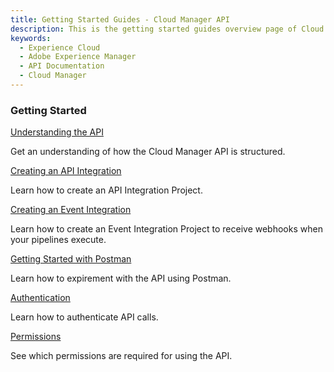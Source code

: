 ```yaml
---
title: Getting Started Guides - Cloud Manager API
description: This is the getting started guides overview page of Cloud Manager API
keywords:
  - Experience Cloud
  - Adobe Experience Manager
  - API Documentation
  - Cloud Manager
---
```


<DiscoverBlock slots="heading, link, text"/>

### Getting Started

[Understanding the API](getting-started/understanding-the-api.md)

Get an understanding of how the Cloud Manager API is structured.

<DiscoverBlock slots="link, text"/>

[Creating an API Integration](getting-started/create-api-integration/) 
     
Learn how to create an API Integration Project.

<DiscoverBlock slots="link, text"/>

[Creating an Event Integration](getting-started/create-event-integration/) 

Learn how to create an Event Integration Project to receive webhooks when your pipelines execute.

<DiscoverBlock slots="link, text"/>

[Getting Started with Postman](getting-started/getting-started-with-postman/) 

Learn how to expirement with the API using Postman.

<DiscoverBlock slots="link, text"/>

[Authentication](guides/getting-started/authentication/)

Learn how to authenticate API calls.

<DiscoverBlock slots="link, text"/>

[Permissions](guides/getting-started/permissions/)

See which permissions are required for using the API.